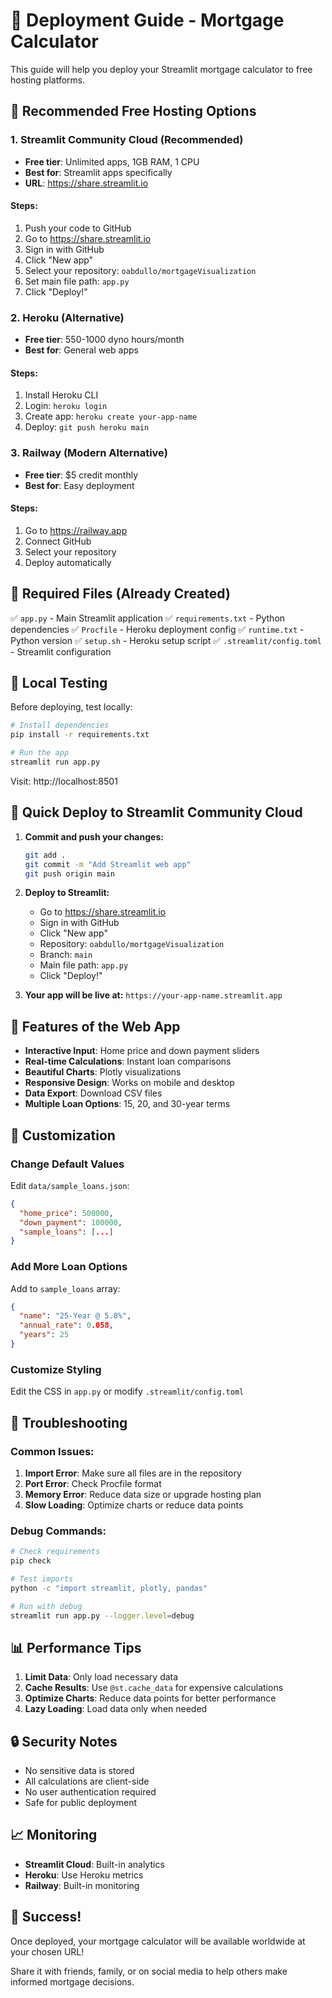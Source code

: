 # 🚀 Deployment Guide - Mortgage Calculator

This guide will help you deploy your Streamlit mortgage calculator to free hosting platforms.

## 🌟 Recommended Free Hosting Options

### 1. **Streamlit Community Cloud** (Recommended)
- **Free tier**: Unlimited apps, 1GB RAM, 1 CPU
- **Best for**: Streamlit apps specifically
- **URL**: https://share.streamlit.io

#### Steps:
1. Push your code to GitHub
2. Go to https://share.streamlit.io
3. Sign in with GitHub
4. Click "New app"
5. Select your repository: `oabdullo/mortgageVisualization`
6. Set main file path: `app.py`
7. Click "Deploy!"

### 2. **Heroku** (Alternative)
- **Free tier**: 550-1000 dyno hours/month
- **Best for**: General web apps

#### Steps:
1. Install Heroku CLI
2. Login: `heroku login`
3. Create app: `heroku create your-app-name`
4. Deploy: `git push heroku main`

### 3. **Railway** (Modern Alternative)
- **Free tier**: $5 credit monthly
- **Best for**: Easy deployment

#### Steps:
1. Go to https://railway.app
2. Connect GitHub
3. Select your repository
4. Deploy automatically

## 📁 Required Files (Already Created)

✅ `app.py` - Main Streamlit application
✅ `requirements.txt` - Python dependencies
✅ `Procfile` - Heroku deployment config
✅ `runtime.txt` - Python version
✅ `setup.sh` - Heroku setup script
✅ `.streamlit/config.toml` - Streamlit configuration

## 🔧 Local Testing

Before deploying, test locally:

```bash
# Install dependencies
pip install -r requirements.txt

# Run the app
streamlit run app.py
```

Visit: http://localhost:8501

## 🚀 Quick Deploy to Streamlit Community Cloud

1. **Commit and push your changes:**
   ```bash
   git add .
   git commit -m "Add Streamlit web app"
   git push origin main
   ```

2. **Deploy to Streamlit:**
   - Go to https://share.streamlit.io
   - Sign in with GitHub
   - Click "New app"
   - Repository: `oabdullo/mortgageVisualization`
   - Branch: `main`
   - Main file path: `app.py`
   - Click "Deploy!"

3. **Your app will be live at:**
   `https://your-app-name.streamlit.app`

## 🎯 Features of the Web App

- **Interactive Input**: Home price and down payment sliders
- **Real-time Calculations**: Instant loan comparisons
- **Beautiful Charts**: Plotly visualizations
- **Responsive Design**: Works on mobile and desktop
- **Data Export**: Download CSV files
- **Multiple Loan Options**: 15, 20, and 30-year terms

## 🔧 Customization

### Change Default Values
Edit `data/sample_loans.json`:
```json
{
  "home_price": 500000,
  "down_payment": 100000,
  "sample_loans": [...]
}
```

### Add More Loan Options
Add to `sample_loans` array:
```json
{
  "name": "25-Year @ 5.8%",
  "annual_rate": 0.058,
  "years": 25
}
```

### Customize Styling
Edit the CSS in `app.py` or modify `.streamlit/config.toml`

## 🐛 Troubleshooting

### Common Issues:

1. **Import Error**: Make sure all files are in the repository
2. **Port Error**: Check Procfile format
3. **Memory Error**: Reduce data size or upgrade hosting plan
4. **Slow Loading**: Optimize charts or reduce data points

### Debug Commands:
```bash
# Check requirements
pip check

# Test imports
python -c "import streamlit, plotly, pandas"

# Run with debug
streamlit run app.py --logger.level=debug
```

## 📊 Performance Tips

1. **Limit Data**: Only load necessary data
2. **Cache Results**: Use `@st.cache_data` for expensive calculations
3. **Optimize Charts**: Reduce data points for better performance
4. **Lazy Loading**: Load data only when needed

## 🔒 Security Notes

- No sensitive data is stored
- All calculations are client-side
- No user authentication required
- Safe for public deployment

## 📈 Monitoring

- **Streamlit Cloud**: Built-in analytics
- **Heroku**: Use Heroku metrics
- **Railway**: Built-in monitoring

## 🎉 Success!

Once deployed, your mortgage calculator will be available worldwide at your chosen URL!

Share it with friends, family, or on social media to help others make informed mortgage decisions.
